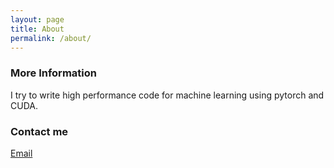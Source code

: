 ```yaml
---
layout: page
title: About
permalink: /about/
---
```


### More Information

I try to write high performance code for machine learning using pytorch and CUDA.

### Contact me

[Email](mailto:sahbanjan@gmail.com)
